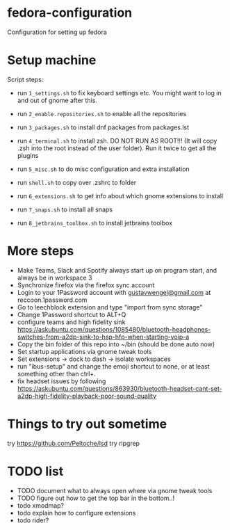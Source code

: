 # fedora-configuration
Configuration for setting up fedora

# Setup machine
Script steps:
- run `1_settings.sh` to fix keyboard settings etc. You might want to log in and out of gnome after this.
- run `2_enable.repositories.sh` to enable all the repositories
- run `3_packages.sh` to install dnf packages from packages.lst

- run `4_terminal.sh` to install zsh. DO NOT RUN AS ROOT!!! (It will copy .zsh into the root instead of the user folder). Run it twice to get all the plugins
- run `5_misc.sh` to do misc configuration and extra installation
- run `shell.sh` to copy over .zshrc to folder
- run `6_extensions.sh` to get info about which gnome extensions to install
- run `7_snaps.sh` to install all snaps
- run `8_jetbrains_toolbox.sh` to install jetbrains toolbox

# More steps
- Make Teams, Slack and Spotify always start up on program start, and always be in workspace 3
- Synchronize firefox via the firefox sync account
- Login to your 1Password account with gustavwengel@gmail.com at reccoon.1password.com
- Go to leechblock extension and type "import from sync storage"
- Change 1Password shortcut to ALT+Q
- configure teams and high fidelity sink https://askubuntu.com/questions/1085480/bluetooth-headphones-switches-from-a2dp-sink-to-hsp-hfp-when-starting-voip-a
- Copy the bin folder of this repo into ~/bin (should be done auto now)
- Set startup applications via gnome tweak tools
- Set extensions -> dock to dash -> isolate workspaces
- run "ibus-setup" and change the emoji shortcut to none, or at least something other than ctrl+.
- fix headset issues by following https://askubuntu.com/questions/863930/bluetooth-headset-cant-set-a2dp-high-fidelity-playback-poor-sound-quality


# Things to try out sometime
try https://github.com/Peltoche/lsd
try ripgrep


# TODO list
- TODO document what to always open where via gnome tweak tools
- TODO figure out how to get the top bar in the bottom..!
- todo xmodmap?
- todo explain how to configure extensions
- todo rider?
